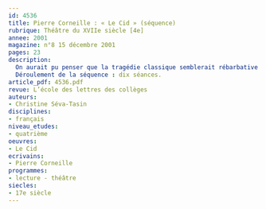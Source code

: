 ```yaml
---
id: 4536
title: Pierre Corneille : « Le Cid » (séquence)
rubrique: Théâtre du XVIIe siècle [4e] 
annee: 2001
magazine: n°8 15 décembre 2001
pages: 23
description: 
  On aurait pu penser que la tragédie classique semblerait rébarbative et difficile à des élèves de quatrième, la langue et les préoccupations de l’époque classique n’étant plus les mêmes qu’aujourd’hui, cependant, l’expérience prouve qu’il n’en est rien, « Le Cid » de Corneille interpellant particulièrement les élèves. En effet, les questions d’honneur, les conflits et les enjeux amoureux évoqués les intéressent. Certains passages difficiles à comprendre peuvent bénéficier d’un travail de « débroussaillage » avec le professeur, mais on peut aussi choisir de ne lire, comme le proposent les instructions officielles, que des extraits. C’est le choix fait pour cette séquence, qui privilégie des passages clés : certains mettent en relief les rapports entre les personnages, les valeurs qui les animent, d’autres offrent une étude intéressante des figures de style, omniprésentes dans la pièce, d’autres encore sont utiles pour l’approche de l’argumentation.
  Déroulement de la séquence : dix séances.
article_pdf: 4536.pdf
revue: L’école des lettres des collèges
auteurs:
- Christine Séva-Tasin
disciplines:
- français
niveau_etudes:
- quatrième
oeuvres:
- Le Cid
ecrivains:
- Pierre Corneille
programmes:
- lecture - théâtre
siecles:
- 17e siècle
---
```

